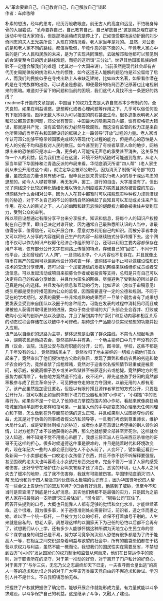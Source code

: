 从”革命要靠自己，自己教育自己，自己解放自己”谈起  
作者：车库咖啡  

朴素的想法，经年的思考，经历万般收眼底，前无古人的高度和远见，不怕粉身碎骨的大胆尝试。“革命要靠自己，自己教育自己，自己解放自己”这是周总理在那场运动中号召大家的话，但是那场运动终究是停止了，正如饱受那场运动折磨的刘少奇同志的夫人王光美所说：从现在的情况看，老人家当年是对的。
显然，邓公走的是和老人家不同的路线，都值得敬佩，毕竟作恶的是下面的人，毕竟老人家心中装的是广大人民和民族的未来，是为了实现共同理想，去破解邓和他都可以预见到的会演变至今日的历史路线难题，而犯的这所谓“三分过”。世界其他国家民族的经验不一定适合解我们的难题（尤其对一个大国来讲），当前虽然是现代社会却有古代历史周期律般的统治和人性的惯性，如今这道无人能解的题恐怕是邓公留给了后人，而我们的民族似乎在寻找出路上从来缺乏建树，比如四大名著，如果看作潜在的是在寻找族群的出路，可以说全是悲剧，即便最好的结局西游记原著也比电视剧来的黑暗。难道对于留下的问题和当前的困境，我们这代人竟找不出一条更好的路线？  
readme中开篇的文章提到，中国当下的权力生态是大靠自觉基本少有制约的，全凭良知，如果在利益诱惑，思想孵化或者心理问题等作用之下，几乎可以做任何没有下限的事情。毁掉无数人本以为可以报国的前程甚至生命。很多迹象表明老人家和邓公都意识到问题，邓公曾有警告，中国最大的隐患来自内部，谁有资格犯大错误，那就是共产党，没有监督的权力必然导致腐败。而这没有监督的权力正是来自他所带领的当年在共和国架设好的框架之上一路领导“开放”过程的力量。老人家当年认可邓公能够平稳带领国家完成经济等现代化过程的能力，但是担心的恐怕是人吃人的分配不均和恶权对人民的欺压。如今甚至到了有权者草菅人命的地步，网络爆出来的恐怕都只是冰山一角，更多的人可能悄无声息的承受甚至消失，这关系到每一个人的利益，因为我们生活在这里，环境不好的话随时可能遇到危害。从老人家当年留下华国锋和江青造反派的布局来看，华彻底消灭所谓“四人帮”（老人家生前从未公开用过这个词），就注定华会被邓公取代。因为消灭了制衡“司令部”的力量，虽然这股力量也具有破坏性，但毕竟还是来贯彻执行老人家的基于深远考虑的思想的。如今人人噤若寒蝉，再无发声，罢工，游行的自由，大字报没有了。但出现了网络这个比较民粹化情绪化难以转化为制度或实力实质且逐渐被管控的东西。但网络为什么会相对公平，因为人人在其中都暂时可以摆脱现实种种权力规则潜规则的胁迫，对于不关自己的不公的事情自然的唤起了良知且可以互动或关注来产生作用。在众人的目光之下，人心的幽暗和肆无忌惮的龌龊权力都会被揪住并受到压力，受到公众的审判。  
所以项目设想通过有限分享平台来分享技术，知识和信息，将每个人的知识产权控制在自己手里，即自己决定对谁开放，因为通常自己最熟悉所认识的人当中，谁最值得分享，值得信任，可以开展合作，愿意对方利用自己的知识。而被分享者本身又可以将他人分享的内容连同自己生产的内容一起继续链式分享传播下去。这个网络不仅可以作为知识产权孵化经济合作组织的平台，还可以利用主要内容都保存在用户本地，仅有部分公开文字在网路上传播的特点，存储自己的“回忆”，不同于其他平台，比如曾经的“人人网”，一旦网站关停，个人内容也不复存在。并且就像比特币在黑产的应用可以偏离他设计的初衷一样，该网络平台不止可以做建设性知识技术的交流分享使用，还可以做一个加密通信的发报机网络来联络组织成员或者交流信息。可以发起活动或项目来招募合作者或者投资等支持，总归是只有自己可以决定将自己的权益分享给谁，并且作为匿名的网络，尽量避免了受到胁迫所以是自己真是内心的选择。并且发布的信息和互动的行为，比如评论（类似于审稿意见）或引用都是受到传播范围内公众的监督，因而需要遵守一定的公德和规则。不同于现在的学术期刊，发表的需要一些非常成熟的成果而且一旦某个弱势者有了成果想要发表会受到来自团队以及圈子的各种阻力，可能在发表的过程中消耗殆尽而且成果被他人获得并取得更快的进展，类似于商业领域的大厂头部企业会吞并、打败或收购小公司的创新产品以及思路。并且了解到其中的“索引”和互动内容和相互关系的动态过程会存储在区块链中不可修改。期待这个产品能尽快实现预想的功能并投入应用。  
该产品以自组织的思路为主导，整体思想是沿袭了群众路线。不禁令人想起毛选中，湖南农民运动搞农会，竟然搞得井井有条，一个地主豪绅口中几千年没有的东西（议会，议院，法庭公安与政府职能的分开，公司，图书馆，学校，这些不都是几千年没有的么），竟然团结民主了，竟然收归了地主豪绅的一切权力把他们孤立起来了，竟然查出了他们侵蚀地方公款的账目，发现了舞弊和鱼肉农民的劣迹和破坏农会的行为，竟然查禁了烟枪牌赌，竟然对于迫害农名按照情节轻重或是被质问，被示威，被戴高帽子游乡或关进监狱甚至被驱逐出去或枪毙。竟然把地方的黑恶势力都清除了，有些地方竟然道不拾遗，夜不闭户。原先这些游手好闲的竟然都积极参与成了民主革命分子，可见把被夺走的权力夺回来，以前无用的人都有用了。该产品虽然是加密且匿名，但是以有限传播且源作者掌控的方式公开，只要是公开行为，就可以制止如当前体制下权力在公器私用的“小作坊”，“小煤窑”中的恶毒行为，如果你不是一个进入了他的权力掌控范围内的小作坊，看起来就像疯狂动物城里的绵羊副市长那样和蔼可亲，一旦落入他的手中那变态的心理毫无任何同理心和下限，怎么做到在外界面前扮演的这么正常。并且如果别人试图抢夺你的权益，尤其是对于伪善的同事或者假公济私领导等，一旦我们考虑到尊重师长，维护大局什么的，或是受到体制权力的胁迫，或者你本是有意谦让希望换的别人领你的情，让对方抢到了本不该他获得的东西，那么他就想要全部甚至弄死你，这样就会没人知道，神不知鬼不觉不用提心吊胆了，我想三将军派人在马来西亚杀害他的哥哥不无这样的担心。很多时候道德这件事是很难的，并且是随着时代和环境改变的，现在年纪大一些的人都会感到现在人不必从前了，人变坏了，譬如最近看到一条新闻一个小卖部老板一口咬定小女孩偷了东西，并且不依不饶不听解释要强搜，甚至围观的老太太也叫嚣着让小女孩把东西交出来，完全不管万一错了人家的感受和伤害，还好爷爷在场护住孙女叫来警察才还了清白。恶劣的环境，让人与人之间失去了缓冲的地带，成了我不伤害你，我就有可能被伤害。华国锋彻底消灭‘四人帮’恐怕也和对于四人帮及其同伙做事太极端的认识有关，因为华国锋听说四人帮在一些会议上告诉他们的盟友10月7-9日会有好消息，他感到了威胁，但至今不知当时是否查清了到底是什么好消息。其实他们俩都不是最强的实力，只是因为之前老人家在把最强的一支所谓“宋江投降派”，“司令部”，“钢铁公司”压住了。  
回答开头提到的口号，大概也只能靠人人都有足够的觉悟和文化水准，才能继续革命。这个很难，因为很多事，关于道德准则处处需要辩证，前识者，道之华而愚之始。难以里一个统一标杆，一旦被立为公众的标杆，难保不打着旗号干别的。人生来就是自私的，想老人家，周总理这样的以国家天下为己任的恐怕以后都不会再有了，试想我们从小上学，还有多少人能够怀揣这种所谓为天地立心生民立命的信仰？谋求自身的利益已是不易，努力学习竞争淘汰别人恐怕有很多都是为了终于能高人一等，在相互之间交织混杂着利益与欲望的社会中，所有的脑袋恐怕都在于钻营以求权力与利益，虽然不能一概而论。我想我们的国民性实在需要反省，不禁想到西方“小小的”发达国家们的权力制衡和监督从何而来，他们在日常运作中的原则，对于职责所在的坚守，对于第一推动的好奇，对于离开了门户私计的好奇心，对于离开了“与尔三矢，无忘乃父之志最终却天下已定，一夫夜呼而仓皇出逃”的高人一等的追求和仇恨之外的对于广大宇宙万类霜天竞自由的不懈追求和尝试。学习别人并不是什么，不自我照镜恐怕无益。  
  
把握住了产权就把握住了确定性。能够开展合作就能形成力量。有力量就能以斗争求建设，以斗争保护自己的利益。这是继承了斗争，又融入了建设。